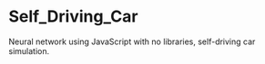 # Self_Driving_Car
Neural network using JavaScript with no libraries, self-driving car simulation. 
